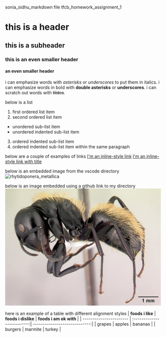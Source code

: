 sonia_sidhu_markdown file
tfcb_homework_assignment_1
# this is a header
## this is a subheader
### this is an even smaller header
#### an even smaller header

i can emphasize words with *asterisks* or _underscores_ to put them in italics.
i can emphasize words in bold with **double asterisks** or __underscores__.
i can scratch out words with ~~tildes~~.

below is a list
1. first ordered list item
2. second ordered list item
  * unordered sub-list item
   * unordered indented sub-list item
   3. ordered indented sub-list item  
   4. ordered indented sub-list item within the same paragraph

below are a couple of examples of links
[I'm an inline-style link](https://www.google.com)
[I'm an inline-style link with title](https://smittenkitchen.com/ "Smitten Kitchen Food Blog")

below is an embedded image from the vscode directory
![rhytidoponera_metallica](/Desktop/tfcb-homework01/images/casent0172345_rhytidoponera_metallica.jpg "rhytidoponera_metallica")

below is an image embedded using a github link to my directory
![camponotus_darwinii](https://github.com/soniabsidhu/tfcb-homework01/blob/main/images/casent0191696_camponotus_darwinii.jpg "camponotus_darwinii")

here is an example of a table with different alignment styles
| **foods i like**        | **foods i dislike**        | **foods i am ok with**        |
| ----------------------- | :-------------------------:| -----------------------------:|
| grapes                  | apples                     | bananas                       |
| burgers                 | marmite                    | turkey                        |